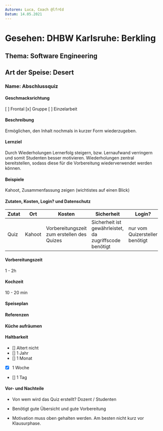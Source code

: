 ```yaml
---
Autoren: Luca, Coach @lfr€d
Datum: 14.05.2021
---
```


# <!-- Name des Rezepts -->

# Gesehen: DHBW Karlsruhe: Berkling

##  Thema: Software Engineering

##  Art der Speise: Desert

### Name: Abschlussquiz

####  Geschmacksrichtung
[ ] Frontal
[x] Gruppe
[ ] Einzelarbeit

####  Beschreibung 
Ermöglichen, den Inhalt nochmals in kurzer Form wiederzugeben.
<!-- Frage: in welcher Form? -->

#### Lernziel
<!-- Hier wird das Rezept (Lernziele) beschrieben. -->
Durch Wiederholungen Lernerfolg steigern, bzw. Lernaufwand verringern und somit Studenten besser motivieren. Wiederholungen zentral bereitstellen, sodass diese für die Vorbereitung wiederverwendet werden können.

#### Beispiele
Kahoot, Zusammenfassung zeigen (wichtistes auf einen Blick)

#### Zutaten, Kosten, Login? und Datenschutz 
<!-- Bei den Zutaten sind die Kosten zu bedenken. Weiterhin könnte man hier eine Anmerkung zum Datenschutz machen. -->

| Zutat | Ort | Kosten | Sicherheit |Login?|
|--|--|--|--|--|
| Quiz | Kahoot | Vorbereitungszeit zum erstellen des Quizes | Sicherheit ist gewährleistet, da zugriffscode benötigt |nur vom Quizersteller benötigt|


#### Vorbereitungszeit 
1 - 2h


#### Kochzeit 
10 - 20 min

####  Speiseplan 


####  Referenzen
<!-- Hier wäre es sehr schön, wenn man ein Beispiel zeigen könnte, das idealerweise offen, zb auf GIT liegt. -->

####  Küche aufräumen 

####  Haltbarkeit
<!--
    Einmal hergestellt, wie Joghurt z.B., kann man die Einheit leicht wieder verwenden, sodass die Vorbereitungszeit amortiziert wird.

    Die entsprechende Box ankreuzen: - [x]
-->

- [] Altert nicht
- [] 1 Jahr
- [] 1 Monat
- [X] 1 Woche
- [] 1 Tag
<!-- - [] eigene Angabe -->

####  Vor- und Nachteile
* Von wem wird das Quiz erstellt? Dozent / Studenten
+ Benötigt gute Übersicht und gute Vorbereitung
- Motivation muss oben gehalten werden. Am besten nicht kurz vor Klausurphase.
